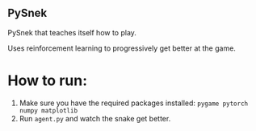 ## PySnek
PySnek that teaches itself how to play.

Uses reinforcement learning to progressively get better at the game.

# How to run:
1. Make sure you have the required packages installed: ``` pygame pytorch numpy matplotlib ```
2. Run ```agent.py``` and watch the snake get better.
